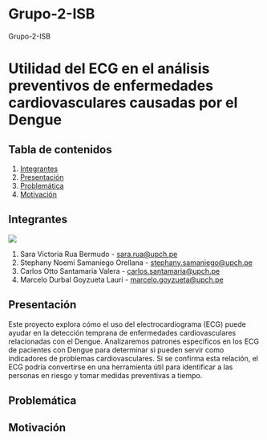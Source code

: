 # Grupo-2-ISB
Grupo-2-ISB

# Utilidad del ECG en el análisis preventivos de enfermedades cardiovasculares causadas por el Dengue

## Tabla de contenidos
1. [Integrantes](#Integrantes)
2. [Presentación](#Presentación)
3. [Problemática](#Problemática)
4. [Motivación](#Motivación)
## Integrantes
<img src="Diseño\foto_grupal.jpg">

1. Sara Victoria Rua Bermudo - sara.rua@upch.pe 
2. Stephany Noemi Samaniego Orellana - stephany.samaniego@upch.pe
3. Carlos Otto Santamaria Valera - carlos.santamaria@upch.pe
4. Marcelo Durbal Goyzueta Lauri - marcelo.goyzueta@upch.pe 

## Presentación 

Este proyecto explora cómo el uso del electrocardiograma (ECG) puede ayudar en la detección temprana de enfermedades cardiovasculares relacionadas con el Dengue. Analizaremos patrones específicos en los ECG de pacientes con Dengue para determinar si pueden servir como indicadores de problemas cardiovasculares. Si se confirma esta relación, el ECG podría convertirse en una herramienta útil para identificar a las personas en riesgo y tomar medidas preventivas a tiempo.

## Problemática
## Motivación
